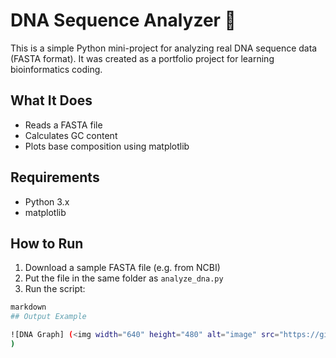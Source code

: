 # DNA Sequence Analyzer 🧬

This is a simple Python mini-project for analyzing real DNA sequence data (FASTA format). It was created as a portfolio project for learning bioinformatics coding.

## What It Does

- Reads a FASTA file
- Calculates GC content
- Plots base composition using matplotlib

## Requirements

- Python 3.x
- matplotlib

## How to Run

1. Download a sample FASTA file (e.g. from NCBI)
2. Put the file in the same folder as `analyze_dna.py`
3. Run the script:

```bash
markdown
## Output Example

![DNA Graph] (<img width="640" height="480" alt="image" src="https://github.com/user-attachments/assets/a76972bb-6831-4299-957f-2ca43a81591c" />
)



